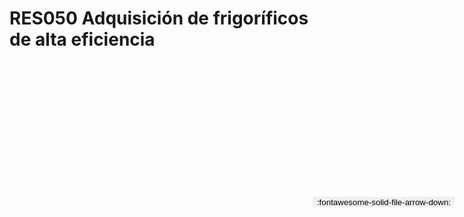 
# RES050  Adquisición de frigoríficos de alta eficiencia

<a href='../RES050  Adquisición de frigoríficos de alta eficiencia.pdf' download>
<button class='md-button -primary' 
id='download-btn' style="position: fixed; top: 10%; right: 20px; 
        transform: translateY(-50%); z-index: 1000;  border: none; ">
:fontawesome-solid-file-arrow-down: 
</button>
</a>

<div 
    id='../RES050  Adquisición de frigoríficos de alta eficiencia.pdf' 
    data-pdf-url='../RES050  Adquisición de frigoríficos de alta eficiencia.pdf'
    style=' width: 100%; height: auto;overflow: auto;'>
</div>

